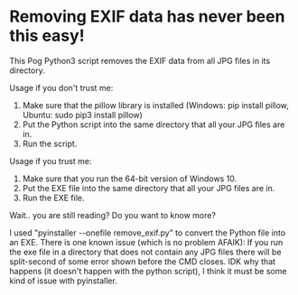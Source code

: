 # Removing EXIF data has never been this easy!
This Pog Python3 script removes the EXIF data from all JPG files in its directory.

Usage if you don't trust me:

1. Make sure that the pillow library is installed (Windows: pip install pillow, Ubuntu: sudo pip3 install pillow)
2. Put the Python script into the same directory that all your JPG files are in.
3. Run the script.


Usage if you trust me:

1. Make sure that you run the 64-bit version of Windows 10.
2. Put the EXE file into the same directory that all your JPG files are in.
3. Run the EXE file.


Wait.. you are still reading? Do you want to know more?

I used "pyinstaller --onefile remove_exif.py" to convert the Python file into an EXE.
There is one known issue (which is no problem AFAIK):
If you run the exe file in a directory that does not contain any JPG files there will be 
split-second of some error shown before the CMD closes. IDK why that happens (it doesn't happen with the python script), I think it must be some kind of issue with pyinstaller. 

